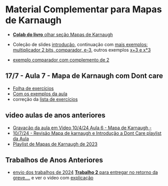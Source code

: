 # Material Complementar para Mapas de Karnaugh
  * [**Colab do livro** olhar seção Mapas de Karnaugh](https://colab.research.google.com/drive/19Hx2VVszGURzVRCw6IQqC9SXse4hBxse?usp=sharing)
  * Coleção de slides [introdução](https://docs.google.com/presentation/d/1xQRdRKIdRbqsBjpQbGKAmfEnckuz-4Za99HzPiBHfb8/edit?usp=drive_link), continuação com [mais exemplos: multiplicador 2 bits, comparador, e-3](https://docs.google.com/presentation/d/1Lh1o31HnYocnIztVP5BL6ooXaFObR31ybXd1F4E0rB0/edit?usp=sharing), outros exemplos [x+3  e x*3](https://docs.google.com/presentation/d/1Std7VfQMOQP6FA00pm6eyiA3OdggY_vyjxsg_dk02k8/edit?usp=sharing)

* [exemplo comparador com complemento de 2](https://colab.research.google.com/drive/1cPupx2eHujwLsPRxDJw1T0QWA0nFsuz4?usp=sharing)

 
## 17/7 - Aula 7 - Mapa de Karnaugh com Dont care 
  * [Folha de exercícios](https://drive.google.com/file/d/1FZUZcUT-JQgdERv98UHQ8ypQx4nwoTgR/view?usp=sharing)
  * [Com os exemplos da aula](https://colab.research.google.com/drive/1_bViy1QEU1QLEMN65p_UunLLkzh26JDc?usp=sharing)
  * correção da [lista de exercícios](https://colab.research.google.com/drive/1yZjkn7F3TyocJ0m-xLGl2JyJm6ViE9Xu?usp=sharing)



## video aulas de anos anteriores
  * [Gravação da aula em Video 10/4/24 Aula 6 - Mapa de Karnaugh - ](https://www.youtube.com/playlist?list=PLcvOyD_LMr6knzCC8eq_cDQkPpfr-cmax)
* [10/7/24 - Revisão Mapa de karnaugh e Introdução a Dont Care playlist da Aula](https://www.youtube.com/playlist?list=PLcvOyD_LMr6mOxdT7ISJyeEKiUTLIf7yF)
*  [Playlist de Mapas de Karnaugh de 2023](https://www.youtube.com/playlist?list=PLcvOyD_LMr6kwvXCYln8zGBa0a6BU6FoY)

 ## Trabalhos de Anos Anteriores
*  [envio dos trabalhos de 2024](https://forms.gle/zGpzHamM2AVR81hN7)  [**Trabalho 2** para entregar no retorno da greve....](https://colab.research.google.com/drive/1J3aKZMF5dQhDsPZjaTIPj9AuQfmmNnu9?usp=sharing) e ver o video com [explicação](https://www.youtube.com/watch?v=UALU2alttsw&list=PLcvOyD_LMr6nvcViGlVZtPH0DxS83zW6y&index=1)
 
